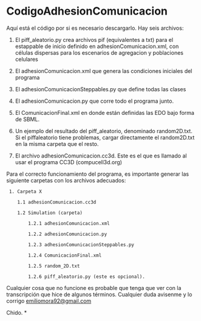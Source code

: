 CodigoAdhesionComunicacion
==========================

Aquí está el código por si es necesario descargarlo. Hay seis archivos: 

1) El piff_aleatorio.py crea archivos pif (equivalentes a txt) para el estappable de inicio definido en adhesionComunicacion.xml, con células dispersas para los escenarios de agregacion y poblaciones celulares

2) El adhesionComunicacion.xml que genera las condiciones iniciales del programa

3) El adhesionComunicacionSteppables.py que define todas las clases

4) El adhesionComunicacion.py que corre todo el programa junto. 

5) El ComunicacionFinal.xml en donde están definidas las EDO bajo forma de SBML.

6) Un ejemplo del resultado del piff_aleatorio, denominado random2D.txt. Si el piffaleatorio tiene problemas, cargar directamente el random2D.txt en la misma carpeta que el resto.

7) El archivo adhesionComunicacion.cc3d. Este es el que es llamado al usar el programa CC3D (compucell3d.org) 

Para el correcto funcionamiento del programa, es importante generar las siguiente carpetas con los archivos adecuados:

     1. Carpeta X
     
        1.1 adhesionComunicacion.cc3d
     
        1.2 Simulation (carpeta)
     
            1.2.1 adhesionComunicacion.xml
     
            1.2.2 adhesionComunicacion.py
     
            1.2.3 adhesionComunicacionSteppables.py
     
            1.2.4 ComunicacionFinal.xml
     
            1.2.5 random_2D.txt
     
            1.2.6 piff_aleatorio.py (este es opcional).
     
     
Cualquier cosa que no funcione es probable que tenga que ver con la transcripción que hice de algunos términos. Cualquier duda avisenme y lo corrigo emiliomora92@gmail.com

Chido. 
           *
